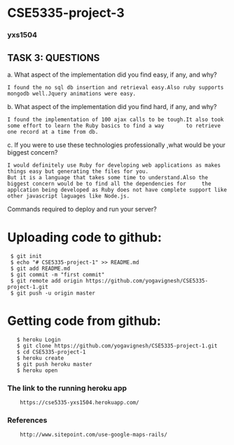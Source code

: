 # CSE5335-project-3
### yxs1504

TASK 3: QUESTIONS
-----------

a. What aspect of the implementation did you find easy, if any, and why? 

    I found the no sql db insertion and retrieval easy.Also ruby supports mongodb well.Jquery animations were easy.

b. What aspect of the implementation did you find hard, if any, and why? 

    I found the implementation of 100 ajax calls to be tough.It also took some effort to learn the Ruby basics to find a way       to retrieve one record at a time from db.
    
c. If you were to use these technologies professionally ,what would be your biggest concern? 

    I would definitely use Ruby for developing web applications as makes things easy but generating the files for you.
    But it is a language that takes some time to understand.Also the biggest concern would be to find all the dependencies for     the applcation being developed as Ruby does not have complete support like other javascript laguages like Node.js. 

Commands required to deploy and run your server? 
# Uploading code to github:

     $ git init
     $ echo "# CSE5335-project-1" >> README.md
     $ git add README.md
     $ git commit -m "first commit"
     $ git remote add origin https://github.com/yogavignesh/CSE5335-project-1.git
     $ git push -u origin master 

# Getting code from github:

       $ heroku Login
       $ git clone https://github.com/yogavignesh/CSE5335-project-1.git
       $ cd CSE5335-project-1
       $ heroku create
       $ git push heroku master
       $ heroku open
       
### The link to the running heroku app

        https://cse5335-yxs1504.herokuapp.com/
        
### References

        http://www.sitepoint.com/use-google-maps-rails/
